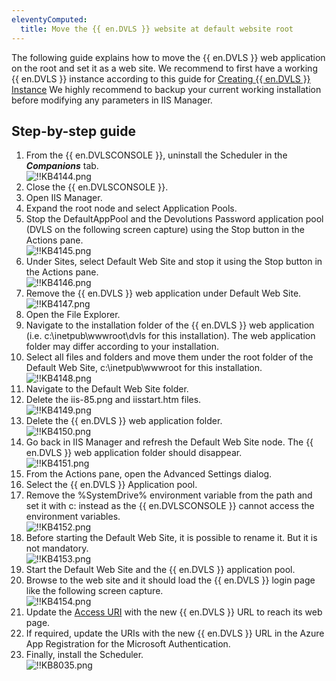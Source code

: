 ```yaml
---
eleventyComputed:
  title: Move the {{ en.DVLS }} website at default website root
---
```

The following guide explains how to move the {{ en.DVLS }} web application on the root and set it as a web site. We recommend to first have a working {{ en.DVLS }} instance according to this guide for [Creating {{ en.DVLS }} Instance](/server/installation/create-server-instance/) We highly recommend to backup your current working installation before modifying any parameters in IIS Manager.

## Step-by-step guide

1. From the {{ en.DVLSCONSOLE }}, uninstall the Scheduler in the ***Companions*** tab.  
![!!KB4144.png](https://webdevolutions.azureedge.net/docs/en/kb/KB4144.png)
1. Close the {{ en.DVLSCONSOLE }}.
1. Open IIS Manager.
1. Expand the root node and select Application Pools.
1. Stop the DefaultAppPool and the Devolutions Password application pool (DVLS on the following screen capture) using the Stop button in the Actions pane.  
![!!KB4145.png](https://webdevolutions.azureedge.net/docs/en/kb/KB4145.png)
1. Under Sites, select Default Web Site and stop it using the Stop button in the Actions pane.  
![!!KB4146.png](https://webdevolutions.azureedge.net/docs/en/kb/KB4146.png)
1. Remove the {{ en.DVLS }} web application under Default Web Site.  
![!!KB4147.png](https://webdevolutions.azureedge.net/docs/en/kb/KB4147.png)
1. Open the File Explorer.
1. Navigate to the installation folder of the {{ en.DVLS }} web application (i.e. c:\inetpub\wwwroot\dvls for this installation). The web application folder may differ according to your installation.
1. Select all files and folders and move them under the root folder of the Default Web Site, c:\inetpub\wwwroot for this installation.  
![!!KB4148.png](https://webdevolutions.azureedge.net/docs/en/kb/KB4148.png)
1. Navigate to the Default Web Site folder.
1. Delete the iis-85.png and iisstart.htm files.  
![!!KB4149.png](https://webdevolutions.azureedge.net/docs/en/kb/KB4149.png)
1. Delete the {{ en.DVLS }} web application folder.  
![!!KB4150.png](https://webdevolutions.azureedge.net/docs/en/kb/KB4150.png)
1. Go back in IIS Manager and refresh the Default Web Site node. The {{ en.DVLS }} web application folder should disappear.  
![!!KB4151.png](https://webdevolutions.azureedge.net/docs/en/kb/KB4151.png)
1. From the Actions pane, open the Advanced Settings dialog.
1. Select the {{ en.DVLS }} Application pool.
1. Remove the %SystemDrive% environment variable from the path and set it with c: instead as the {{ en.DVLSCONSOLE }} cannot access the environment variables.  
![!!KB4152.png](https://webdevolutions.azureedge.net/docs/en/kb/KB4152.png)
1. Before starting the Default Web Site, it is possible to rename it. But it is not mandatory.  
![!!KB4153.png](https://webdevolutions.azureedge.net/docs/en/kb/KB4153.png)
1. Start the Default Web Site and the {{ en.DVLS }} application pool.
1. Browse to the web site and it should load the {{ en.DVLS }} login page like the following screen capture.  
![!!KB4154.png](https://webdevolutions.azureedge.net/docs/en/kb/KB4154.png)
1. Update the [Access URI](https://docs.devolutions.net/kb/devolutions-server/knowledge-base/access-uri/) with the new {{ en.DVLS }} URL to reach its web page.  
1. If required, update the URIs with the new {{ en.DVLS }} URL in the Azure App Registration for the Microsoft Authentication.
1. Finally, install the Scheduler.  
![!!KB8035.png](https://webdevolutions.azureedge.net/docs/en/kb/KB8035.png)
